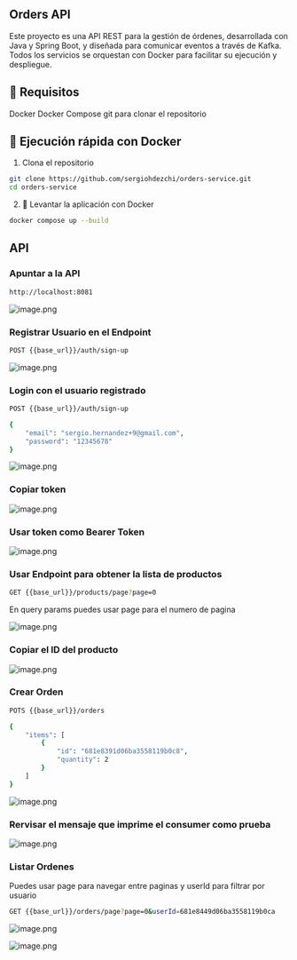 ## Orders API 

Este proyecto es una API REST para la gestión de órdenes, desarrollada con Java y Spring Boot, y diseñada para comunicar eventos a
través de Kafka. Todos los servicios se orquestan con Docker para facilitar su ejecución y despliegue. 

## 🧰 Requisitos 

Docker
Docker Compose
git para clonar el repositorio 


## 🚀 Ejecución rápida con Docker 
1. Clona el repositorio 
```bash
git clone https://github.com/sergiohdezchi/orders-service.git
cd orders-service
```
2. 🐳 Levantar la aplicación con Docker

```bash
docker compose up --build
```

## API

### Apuntar a la API
```bash
http://localhost:8081
```
![image.png](images/01.png)

### Registrar Usuario en el Endpoint
```bash
POST {{base_url}}/auth/sign-up
```

![image.png](images/02.png)

### Login con el usuario registrado
```bash
POST {{base_url}}/auth/sign-up

{
    "email": "sergio.hernandez+9@gmail.com",
    "password": "12345678"
}
```
![image.png](images/03.png)

### Copiar token

![image.png](images/04.png)

### Usar token como Bearer Token

![image.png](images/05.png)

### Usar Endpoint para obtener la lista de productos

```bash
GET {{base_url}}/products/page?page=0
```
En query params puedes usar page para el numero de pagina

![image.png](images/06.png)

### Copiar el ID del producto
![image.png](images/07.png)

### Crear Orden
```bash
POTS {{base_url}}/orders

{
    "items": [
        {
            "id": "681e8391d06ba3558119b0c8",
            "quantity": 2
        }
    ]
}
```
![image.png](images/08.png)


### Rervisar el mensaje que imprime el consumer como prueba

![image.png](images/09.png)

### Listar Ordenes
Puedes usar page para navegar entre paginas y userId para filtrar por usuario

```bash
GET {{base_url}}/orders/page?page=0&userId=681e8449d06ba3558119b0ca
```

![image.png](images/10.png)

![image.png](images/11.png)

